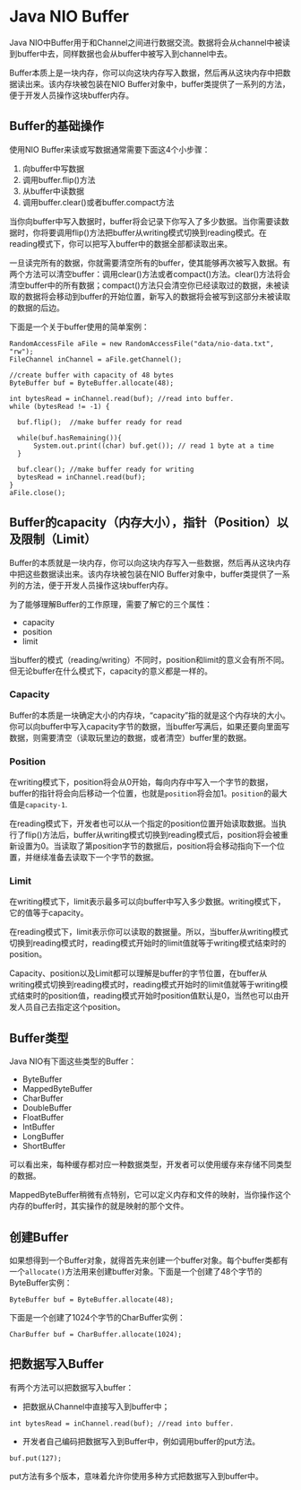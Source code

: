 # Java NIO Buffer

Java NIO中Buffer用于和Channel之间进行数据交流。数据将会从channel中被读到buffer中去，同样数据也会从buffer中被写入到channel中去。

Buffer本质上是一块内存，你可以向这块内存写入数据，然后再从这块内存中把数据读出来。该内存块被包装在NIO Buffer对象中，buffer类提供了一系列的方法，便于开发人员操作这块buffer内存。

## Buffer的基础操作

使用NIO Buffer来读或写数据通常需要下面这4个小步骤：

1. 向buffer中写数据
2. 调用buffer.flip\(\)方法
3. 从buffer中读数据
4. 调用buffer.clear\(\)或者buffer.compact方法

当你向buffer中写入数据时，buffer将会记录下你写入了多少数据。当你需要读数据时，你将要调用flip\(\)方法把buffer从writing模式切换到reading模式。在reading模式下，你可以把写入buffer中的数据全部都读取出来。

一旦读完所有的数据，你就需要清空所有的buffer，使其能够再次被写入数据。有两个方法可以清空buffer：调用clear\(\)方法或者compact\(\)方法。clear\(\)方法将会清空buffer中的所有数据；compact\(\)方法只会清空你已经读取过的数据，未被读取的数据将会移动到buffer的开始位置，新写入的数据将会被写到这部分未被读取的数据的后边。

下面是一个关于buffer使用的简单案例：

```
RandomAccessFile aFile = new RandomAccessFile("data/nio-data.txt", "rw");
FileChannel inChannel = aFile.getChannel();

//create buffer with capacity of 48 bytes
ByteBuffer buf = ByteBuffer.allocate(48);

int bytesRead = inChannel.read(buf); //read into buffer.
while (bytesRead != -1) {

  buf.flip();  //make buffer ready for read

  while(buf.hasRemaining()){
      System.out.print((char) buf.get()); // read 1 byte at a time
  }

  buf.clear(); //make buffer ready for writing
  bytesRead = inChannel.read(buf);
}
aFile.close();
```

## Buffer的capacity（内存大小），指针（Position）以及限制（Limit）

Buffer的本质就是一块内存，你可以向这块内存写入一些数据，然后再从这块内存中把这些数据读出来。该内存块被包装在NIO Buffer对象中，buffer类提供了一系列的方法，便于开发人员操作这块buffer内存。

为了能够理解Buffer的工作原理，需要了解它的三个属性：

* capacity
* position
* limit

当buffer的模式（reading/writing）不同时，position和limit的意义会有所不同。但无论buffer在什么模式下，capacity的意义都是一样的。

### Capacity

Buffer的本质是一块确定大小的内存块，“capacity”指的就是这个内存块的大小。你可以向buffer中写入capacity字节的数据，当buffer写满后，如果还要向里面写数据，则需要清空（读取玩里边的数据，或者清空）buffer里的数据。

### Position

在writing模式下，position将会从0开始，每向内存中写入一个字节的数据，buffer的指针将会向后移动一个位置，也就是`position`将会加1。`position`的最大值是`capacity-1`.

在reading模式下，开发者也可以从一个指定的position位置开始读取数据。当执行了flip\(\)方法后，buffer从writing模式切换到reading模式后，position将会被重新设置为0。当读取了第position字节的数据后，position将会移动指向下一个位置，并继续准备去读取下一个字节的数据。

### Limit

在writing模式下，limit表示最多可以向buffer中写入多少数据。writing模式下，它的值等于capacity。

在reading模式下，limit表示你可以读取的数据量。所以，当buffer从writing模式切换到reading模式时，reading模式开始时的limit值就等于writing模式结束时的position。

Capacity、position以及Limit都可以理解是buffer的字节位置，在buffer从writing模式切换到reading模式时，reading模式开始时的limit值就等于writing模式结束时的position值，reading模式开始时position值默认是0，当然也可以由开发人员自己去指定这个position。

## Buffer类型

Java NIO有下面这些类型的Buffer：

* ByteBuffer
* MappedByteBuffer
* CharBuffer
* DoubleBuffer
* FloatBuffer
* IntBuffer
* LongBuffer
* ShortBuffer

可以看出来，每种缓存都对应一种数据类型，开发者可以使用缓存来存储不同类型的数据。

MappedByteBuffer稍微有点特别，它可以定义内存和文件的映射，当你操作这个内存的buffer时，其实操作的就是映射的那个文件。

## 创建Buffer

如果想得到一个Buffer对象，就得首先来创建一个buffer对象。每个buffer类都有一个`allocate()`方法用来创建buffer对象。下面是一个创建了48个字节的ByteBuffer实例：

```
ByteBuffer buf = ByteBuffer.allocate(48);
```

下面是一个创建了1024个字节的CharBuffer实例：

```
CharBuffer buf = CharBuffer.allocate(1024);
```

## 把数据写入Buffer

有两个方法可以把数据写入buffer：

* 把数据从Channel中直接写入到buffer中；

```
int bytesRead = inChannel.read(buf); //read into buffer.
```

* 开发者自己编码把数据写入到Buffer中，例如调用buffer的put方法。

```
buf.put(127);
```

put方法有多个版本，意味着允许你使用多种方式把数据写入到buffer中。

